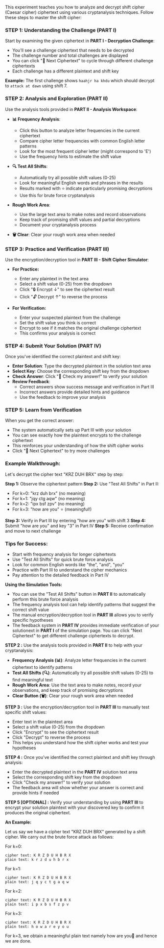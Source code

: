 This experiment teaches you how to analyze and decrypt shift cipher (Caesar cipher) ciphertext using various cryptanalysis techniques. Follow these steps to master the shift cipher:

### **STEP 1: Understanding the Challenge (PART I)**

Start by examining the given ciphertext in **PART I - Decryption Challenge**:

- You'll see a challenge ciphertext that needs to be decrypted
- The challenge number and total challenges are displayed
- You can click "🔄 Next Ciphertext" to cycle through different challenge ciphertexts
- Each challenge has a different plaintext and shift key

**Example:** The first challenge shows `haahjr ha khdu` which should decrypt to `attack at dawn` using shift 7.

### **STEP 2: Analysis and Exploration (PART II)**

Use the analysis tools provided in **PART II - Analysis Workspace**:

- **📊 Frequency Analysis**:

  - Click this button to analyze letter frequencies in the current ciphertext
  - Compare cipher letter frequencies with common English letter patterns
  - Look for the most frequent cipher letter (might correspond to 'E')
  - Use the frequency hints to estimate the shift value

- **🔍 Test All Shifts**:

  - Automatically try all possible shift values (0-25)
  - Look for meaningful English words and phrases in the results
  - Results marked with ⭐ indicate particularly promising decryptions
  - Use this for brute force cryptanalysis

- **Rough Work Area**:

  - Use the large text area to make notes and record observations
  - Keep track of promising shift values and partial decryptions
  - Document your cryptanalysis process

- **🗑️ Clear**: Clear your rough work area when needed

### **STEP 3: Practice and Verification (PART III)**

Use the encryption/decryption tool in **PART III - Shift Cipher Simulator**:

- **For Practice:**

  - Enter any plaintext in the text area
  - Select a shift value (0-25) from the dropdown
  - Click "🔒 Encrypt ↓" to see the ciphertext result
  - Click "🔓 Decrypt ↑" to reverse the process

- **For Verification:**
  - Enter your suspected plaintext from the challenge
  - Set the shift value you think is correct
  - Encrypt to see if it matches the original challenge ciphertext
  - This confirms your analysis is correct

### **STEP 4: Submit Your Solution (PART IV)**

Once you've identified the correct plaintext and shift key:

- **Enter Solution**: Type the decrypted plaintext in the solution text area
- **Select Key**: Choose the corresponding shift key from the dropdown
- **Check Answer**: Click "🎯 Check my answer!" to verify your solution
- **Review Feedback**:
  - Correct answers show success message and verification in Part III
  - Incorrect answers provide detailed hints and guidance
  - Use the feedback to improve your analysis

### **STEP 5: Learn from Verification**

When you get the correct answer:

- The system automatically sets up Part III with your solution
- You can see exactly how the plaintext encrypts to the challenge ciphertext
- This reinforces your understanding of how the shift cipher works
- Click "🔄 Next Ciphertext" to try more challenges

### **Example Walkthrough:**

Let's decrypt the cipher text "KRZ DUH BRX" step by step:

**Step 1:** Observe the ciphertext pattern
**Step 2:** Use "Test All Shifts" in Part II:

- For k=0: "krz duh brx" (no meaning)
- For k=1: "jqy ctg aqw" (no meaning)
- For k=2: "ipx bsf zpv" (no meaning)
- For k=3: "how are you" ⭐ (meaningful!)

**Step 3:** Verify in Part III by entering "how are you" with shift 3
**Step 4:** Submit "how are you" and key "3" in Part IV
**Step 5:** Receive confirmation and move to next challenge

### **Tips for Success:**

- Start with frequency analysis for longer ciphertexts
- Use "Test All Shifts" for quick brute force analysis
- Look for common English words like "the", "and", "you"
- Practice with Part III to understand the cipher mechanics
- Pay attention to the detailed feedback in Part IV

**Using the Simulation Tools:**

- You can use the "Test All Shifts" button in **PART II** to automatically perform this brute force analysis
- The frequency analysis tool can help identify patterns that suggest the correct shift value
- The manual encryption/decryption tool in **PART III** allows you to verify specific hypotheses
- The feedback system in **PART IV** provides immediate verification of your solutionext in **PART I** of the simulation page. You can click "Next Ciphertext" to get different challenge ciphertexts to decrypt.

**STEP 2 :** Use the analysis tools provided in **PART II** to help with your cryptanalysis:

- **Frequency Analysis (📊)**: Analyze letter frequencies in the current ciphertext to identify patterns
- **Test All Shifts (🔍)**: Automatically try all possible shift values (0-25) to find meaningful text
- **Rough Work Area**: Use the text area to make notes, record your observations, and keep track of promising decryptions
- **Clear Button (🗑️)**: Clear your rough work area when needed

**STEP 3 :** Use the encryption/decryption tool in **PART III** to manually test specific shift values:

- Enter text in the plaintext area
- Select a shift value (0-25) from the dropdown
- Click "Encrypt" to see the ciphertext result
- Click "Decrypt" to reverse the process
- This helps you understand how the shift cipher works and test your hypotheses

**STEP 4 :** Once you've identified the correct plaintext and shift key through analysis:

- Enter the decrypted plaintext in the **PART IV** solution text area
- Select the corresponding shift key from the dropdown
- Click "Check my answer!" to verify your solution
- The feedback area will show whether your answer is correct and provide hints if needed

**STEP 5 [OPTIONAL] :** Verify your understanding by using **PART III** to encrypt your solution plaintext with your discovered key to confirm it produces the original ciphertext.

**An Example:**

Let us say we have a cipher text "KRZ DUH BRX" generated by a shift cipher.
We carry out the brute force attack as follows:

For k=0:

    cipher text: K R Z D U H B R X
    plain text: k r z d u h b r x

For k=1:

    cipher text: K R Z D U H B R X
    plain text: j q y c t g a q w

For k=2:

    cipher text: K R Z D U H B R X
    plain text: i p x b s f z p v

For k=3:

    cipher text: K R Z D U H B R X
    plain text: h o w a r e y o u

For k=3, we obtain a meaningful plain text namely how are you and hence we are done.
